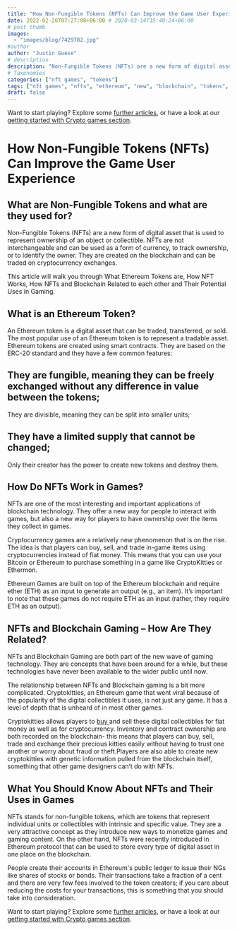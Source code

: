 ```yaml
---
title: "How Non-Fungible Tokens (NFTs) Can Improve the Game User Experience"
date: 2022-02-26T07:27:00+06:00 # 2020-03-14T15:40:24+06:00
# post thumb
images:
  - "images/blog/7429782.jpg"
#author
author: "Justin Guese"
# description
description: "Non-Fungible Tokens (NFTs) are a new form of digital asset that is used to represent ownership of an object or collectible. NFTs are not interchangeable and can"
# Taxonomies
categories: ["nft games", "tokens"]
tags: ["nft games", "nfts", "ethereum", "new", "blockchain", "tokens", "##"]
draft: false
---
```



Want to start playing? Explore some [further articles](/blog/), or have a look at our [getting started with Crypto games section](/services/how-do-i-get-started/).

# How Non-Fungible Tokens (NFTs) Can Improve the Game User Experience

##  What are Non-Fungible Tokens and what are they used for?

Non-Fungible Tokens (NFTs) are a new form of digital asset that is used to represent ownership of an object or collectible. NFTs are not interchangeable and can be used as a form of currency, to track ownership, or to identify the owner. They are created on the blockchain and can be traded on cryptocurrency exchanges.

This article will walk you through What Ethereum Tokens are, How NFT Works, How NFTs and Blockchain Related to each other and Their Potential Uses in Gaming.

## What is an Ethereum Token?

An Ethereum token is a digital asset that can be traded, transferred, or sold. The most popular use of an Ethereum token is to represent a tradable asset. Ethereum tokens are created using smart contracts. They are based on the ERC-20 standard and they have a few common features:

## They are fungible, meaning they can be freely exchanged without any difference in value between the tokens;

They are divisible, meaning they can be split into smaller units;

## They have a limited supply that cannot be changed;

Only their creator has the power to create new tokens and destroy them.

## How Do NFTs Work in Games?

NFTs are one of the most interesting and important applications of blockchain technology. They offer a new way for people to interact with games, but also a new way for players to have ownership over the items they collect in games.

Cryptocurrency games are a relatively new phenomenon that is on the rise. The idea is that players can buy, sell, and trade in-game items using cryptocurrencies instead of fiat money. This means that you can use your Bitcoin or Ethereum to purchase something in a game like CryptoKitties or Ethermon.

Ethereum Games are built on top of the Ethereum blockchain and require ether (ETH) as an input to generate an output (e.g., an item). It’s important to note that these games do not require ETH as an input (rather, they require ETH as an output).

## NFTs and Blockchain Gaming – How Are They Related?

NFTs and Blockchain Gaming are both part of the new wave of gaming technology. They are concepts that have been around for a while, but these technologies have never been available to the wider public until now.

The relationship between NFTs and Blockchain gaming is a bit more complicated. Cryptokitties, an Ethereum game that went viral because of the popularity of the digital collectibles it uses, is not just any game. It has a level of depth that is unheard of in most other games.

Cryptokitties allows players to [ buy ](https://accounts.binance.com/en/register?ref=37092355) and sell these digital collectibles for fiat money as well as for cryptocurrency. Inventory and contract ownership are both recorded on the blockchain- this means that players can buy, sell, trade and exchange their precious kitties easily without having to trust one another or worry about fraud or theft.Players are also able to create new cryptokitties with genetic information pulled from the blockchain itself, something that other game designers can’t do with NFTs. 

## What You Should Know About NFTs and Their Uses in Games

NFTs stands for non-fungible tokens, which are tokens that represent individual units or collectibles with intrinsic and specific value. They are a very attractive concept as they introduce new ways to monetize games and gaming content. On the other hand, NFTs were recently introduced in Ethereum protocol that can be used to store every type of digital asset in one place on the blockchain.

People create their accounts in Ethereum's public ledger to issue their NGs like shares of stocks or bonds. Their transactions take a fraction of a cent and there are very few fees involved to the token creators; if you care about reducing the costs for your transactions, this is something that you should take into consideration.

Want to start playing? Explore some [further articles](/blog/), or have a look at our [getting started with Crypto games section](/services/how-do-i-get-started/).

